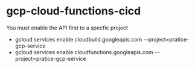 # gcp-cloud-functions-cicd   


You must enable the API first to a specfic project

- gcloud services enable cloudbuild.googleapis.com  --project=pratice-gcp-service
- gcloud services enable cloudfunctions.googleapis.com --project=pratice-gcp-service